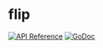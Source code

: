 # flip

[![API Reference](http://img.shields.io/badge/api-reference-blue.svg)](http://cloud.telestream.net/docs#api)
[![GoDoc](https://godoc.org/github.com/telestream/telestream-cloud-go-sdk/flip?status.svg)](http://godoc.org/github.com/telestream/telestream-cloud-go-sdk/flip)
